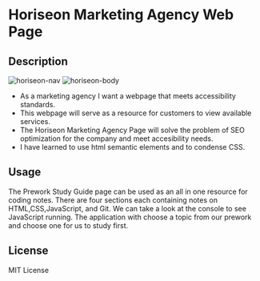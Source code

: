 # Horiseon Marketing Agency Web Page

## Description
![horiseon-nav](https://user-images.githubusercontent.com/105369240/185478894-2c24ef83-29d5-49a9-9878-2682a19fbb3a.png)
![horiseon-body](https://user-images.githubusercontent.com/105369240/185478907-1d01f302-4c24-4b45-85c5-cfc0377e67ed.png)

- As a marketing agency I want a webpage that meets accessibility standards.
- This webpage will serve as a resource for customers to view available services. 
- The Horiseon Marketing Agency Page will solve the problem of SEO optimization for the company and meet accesibility needs.
- I have learned to use html semantic elements and to condense CSS. 

## Usage

The Prework Study Guide page can be used as an all in one resource for coding notes. There are four sections each containing notes on HTML,CSS,JavaScript, and Git. We can take a look at the console to see JavaScript running. The application with choose a topic from our prework and choose one for us to study first.

## License
MIT License

